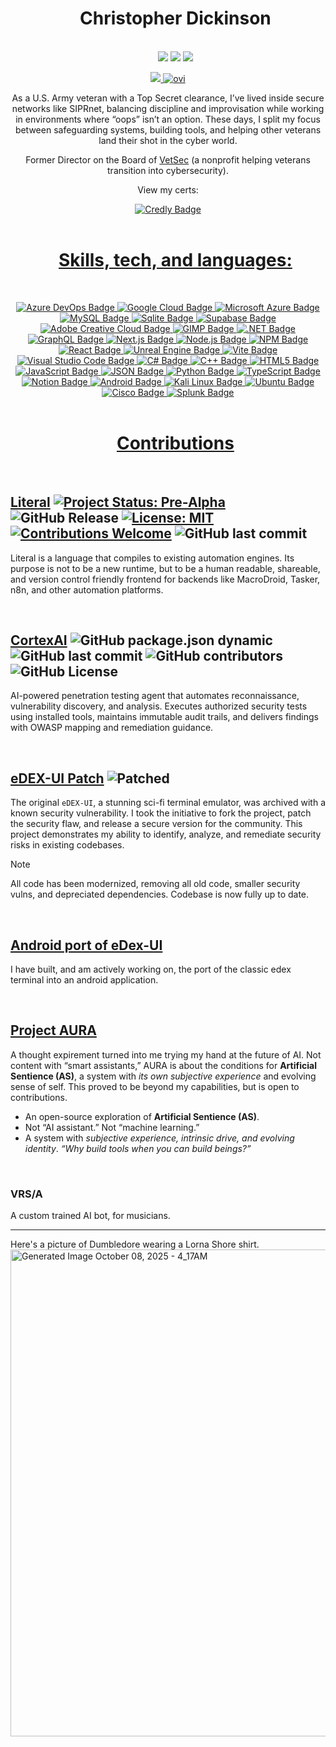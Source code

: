 <div id="user-content-toc">
  <ul align="center" style="list-style: none;">
    <summary>
      <h1>Christopher Dickinson</h1><br>
      <img src="https://img.shields.io/badge/Cybersecurity_Student-navy"> <img src="https://img.shields.io/badge/U.S.%20Army%20Veteran-forestgreen?style=flat&logo=army"> <img src="https://img.shields.io/badge/Top%20Secret_Clearance-firebrick?style=flat&logo=lock&logoColor=white">
    </summary>
  </ul>
</div>
<p align="center">
  <a href="https://spotify-github-profile.kittinanx.com/api/view?uid=31ezhpiqjkem4fugshj4krrs7a7m&redirect=true">
    <img src="https://spotify-github-profile.kittinanx.com/api/view?uid=31ezhpiqjkem4fugshj4krrs7a7m&cover_image=true&theme=spotify-embed&show_offline=false&background_color=0d1117&interchange=false&profanity=false&mode=dark&bar_color=53b14f&bar_color_cover=false"> <img src="https://github-readme-stats.vercel.app/api/top-langs?username=madushadhanushka&show_icons=true&locale=en&layout=compact&theme=chartreuse-dark" alt="ovi" /> 
  </a>
</p>
<p align=center> As a U.S. Army veteran with a Top Secret clearance, I’ve lived inside secure networks like SIPRnet, balancing discipline and improvisation while working in environments where “oops” isn’t an option. These days, I split my focus between safeguarding systems, building tools, and helping other veterans land their shot in the cyber world.  
<p align=center>Former Director on the Board of <a href="https://vetsec.org">VetSec</a> (a nonprofit helping veterans transition into cybersecurity). 
<p align=center> View my certs:
<p align=center> <a href="https://www.credly.com/users/chrismdickinson">
  <img src="https://img.shields.io/badge/Credly-FF6B00?style=for-the-badge&logo=credly&logoColor=white" alt="Credly Badge">
<br>
  <br>
<div id="user-content-toc">
  <ul align="center" style="list-style: none;">
    <summary>
<h1 align=center>Skills, tech, and languages:</h1><br>
      </summary>
  </ul>
</div>
<p align=center <img src="https://img.shields.io/badge/Perplexity-1FB8CD?style=for-the-badge&logo=perplexity&logoColor=white" alt="Perplexity Badge"> <img src="https://img.shields.io/badge/Azure_DevOps-0078D7?style=for-the-badge&logo=azure-devops&logoColor=white" alt="Azure DevOps Badge"> <img src="https://img.shields.io/badge/Google_Cloud-4285F4?style=for-the-badge&logo=google-cloud&logoColor=white" alt="Google Cloud Badge"> <img src="https://img.shields.io/badge/microsoft%20azure-0089D6?style=for-the-badge&logo=microsoft-azure&logoColor=white" alt="Microsoft Azure Badge"> <img src="https://img.shields.io/badge/MySQL-005C84?style=for-the-badge&logo=mysql&logoColor=white" alt="MySQL Badge"> <img src="https://img.shields.io/badge/Sqlite-003B57?style=for-the-badge&logo=sqlite&logoColor=white" alt="Sqlite Badge"> <img src="https://img.shields.io/badge/Supabase-181818?style=for-the-badge&logo=supabase&logoColor=white" alt="Supabase Badge"> <img src="https://img.shields.io/badge/Adobe%20Creative%20Cloud-DA1F26?style=for-the-badge&logo=Adobe%20Creative%20Cloud&logoColor=white" alt="Adobe Creative Cloud Badge"> <img src="https://img.shields.io/badge/gimp-5C5543?style=for-the-badge&logo=gimp&logoColor=white" alt="GIMP Badge"> <img src="https://img.shields.io/badge/.NET-512BD4?style=for-the-badge&logo=dotnet&logoColor=white" alt=".NET Badge"> <img src="https://img.shields.io/badge/GraphQl-E10098?style=for-the-badge&logo=graphql&logoColor=white" alt="GraphQL Badge"> <img src="https://img.shields.io/badge/next%20js-000000?style=for-the-badge&logo=nextdotjs&logoColor=white" alt="Next.js Badge"> <img src="https://img.shields.io/badge/Node%20js-339933?style=for-the-badge&logo=nodedotjs&logoColor=white" alt="Node.js Badge"> <img src="https://img.shields.io/badge/npm-CB3837?style=for-the-badge&logo=npm&logoColor=white" alt="NPM Badge"> <img src="https://img.shields.io/badge/React-20232A?style=for-the-badge&logo=react&logoColor=61DAFB" alt="React Badge"> <img src="https://img.shields.io/badge/-Unreal%20Engine-313131?style=for-the-badge&logo=unreal-engine&logoColor=white" alt="Unreal Engine Badge"> <img src="https://img.shields.io/badge/Vite-B73BFE?style=for-the-badge&logo=vite&logoColor=FFD62E" alt="Vite Badge"> <img src="https://img.shields.io/badge/Visual_Studio_Code-0078D4?style=for-the-badge&logo=visual%20studio%20code&logoColor=white" alt="Visual Studio Code Badge"> <img src="https://img.shields.io/badge/C%23-239120?style=for-the-badge&logo=csharp&logoColor=white" alt="C# Badge"> <img src="https://img.shields.io/badge/C%2B%2B-00599C?style=for-the-badge&logo=c%2B%2B&logoColor=white" alt="C++ Badge"> <img src="https://img.shields.io/badge/HTML5-E34F26?style=for-the-badge&logo=html5&logoColor=white" alt="HTML5 Badge"> <img src="https://img.shields.io/badge/JavaScript-323330?style=for-the-badge&logo=javascript&logoColor=F7DF1E" alt="JavaScript Badge"> <img src="https://img.shields.io/badge/json-5E5C5C?style=for-the-badge&logo=json&logoColor=white" alt="JSON Badge"> <img src="https://img.shields.io/badge/Python-FFD43B?style=for-the-badge&logo=python&logoColor=blue" alt="Python Badge"> <img src="https://img.shields.io/badge/TypeScript-007ACC?style=for-the-badge&logo=typescript&logoColor=white" alt="TypeScript Badge"> <img src="https://img.shields.io/badge/Notion-000000?style=for-the-badge&logo=notion&logoColor=white" alt="Notion Badge"> <img src="https://img.shields.io/badge/Android-3DDC84?style=for-the-badge&logo=android&logoColor=white" alt="Android Badge"> <img src="https://img.shields.io/badge/Kali_Linux-557C94?style=for-the-badge&logo=kali-linux&logoColor=white" alt="Kali Linux Badge"> <img src="https://img.shields.io/badge/Ubuntu-E95420?style=for-the-badge&logo=ubuntu&logoColor=white" alt="Ubuntu Badge"> <img src="https://img.shields.io/badge/CISCO-1BA0D7?style=for-the-badge&logo=cisco&logoColor=white" alt="Cisco Badge"> <img src="https://img.shields.io/badge/Splunk-000000?style=for-the-badge&logo=Splunk&logoColor=white" alt="Splunk Badge">
<br>
<br>
  
<div id="user-content-toc">
  <ul align="center" style="list-style: none;">
    <summary>
      <h1>Contributions</h1><br>
       </summary>
  </ul>
</div>

## [Literal](https://github.com/theelderemo/literal) [![Project Status: Pre-Alpha](https://img.shields.io/badge/status-pre--alpha-red)]() ![GitHub Release](https://img.shields.io/github/v/release/theelderemo/literal) [![License: MIT](https://img.shields.io/badge/License-MIT-yellow.svg)]() [![Contributions Welcome](https://img.shields.io/badge/contributions-welcome-brightgreen.svg)]() ![GitHub last commit](https://img.shields.io/github/last-commit/theelderemo/literal)

Literal is a language that compiles to existing automation engines. Its purpose is not to be a new runtime, but to be a human readable, shareable, and version control friendly frontend for backends like MacroDroid, Tasker, n8n, and other automation platforms.

<br>

## [CortexAI](https://github.com/theelderemo/cortexai) ![GitHub package.json dynamic](https://img.shields.io/github/package-json/version/theelderemo/cortexai) ![GitHub last commit](https://img.shields.io/github/last-commit/theelderemo/cortexai) ![GitHub contributors](https://img.shields.io/github/contributors-anon/theelderemo/cortexai) ![GitHub License](https://img.shields.io/github/license/theelderemo/cortexai)
AI-powered penetration testing agent that automates reconnaissance, vulnerability discovery, and analysis. Executes authorized security tests using installed tools, maintains immutable audit trails, and delivers findings with OWASP mapping and remediation guidance.   

<br>

## **[eDEX-UI Patch](https://github.com/theelderemo/Edex-UI-android)** ![Patched](https://img.shields.io/badge/Security_Patch-%23FF2D20.svg)

The original `eDEX-UI`, a stunning sci-fi terminal emulator, was archived with a known security vulnerability. I took the initiative to fork the project, patch the security flaw, and release a secure version for the community. This project demonstrates my ability to identify, analyze, and remediate security risks in existing codebases. 
> [!NOTE]
> All code has been modernized, removing all old code, smaller security vulns, and depreciated dependencies. Codebase is now fully up to date.

<br>

## [Android port of eDex-UI](https://github.com/theelderemo/Edex-UI-android)

I have built, and am actively working on, the port of the classic edex terminal into an android application.

<br>

## **[Project AURA](https://github.com/theelderemo/Project-Aura)**
A thought expirement turned into me trying my hand at the future of AI. Not content with “smart assistants,” AURA is about the conditions for **Artificial Sentience (AS)**, a system with *its own subjective experience* and evolving sense of self. This proved to be beyond my capabilities, but is open to contributions.
- An open-source exploration of **Artificial Sentience (AS)**.  
- Not “AI assistant.” Not “machine learning.”  
- A system with *subjective experience, intrinsic drive, and evolving identity*. 
*“Why build tools when you can build beings?”*

<br>

### **VRS/A**
A custom trained AI bot, for musicians.

---

Here's a picture of Dumbledore wearing a Lorna Shore shirt.
<img width="779" height="779" alt="Generated Image October 08, 2025 - 4_17AM" src="https://github.com/user-attachments/assets/9a2fa664-3e3f-41e6-a813-90ceef1801c6" />


